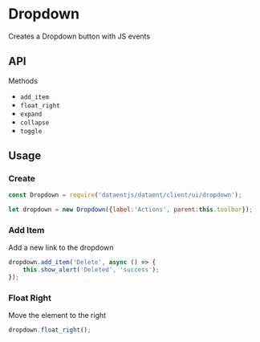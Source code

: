 # Dropdown

Creates a Dropdown button with JS events

## API

Methods

- `add_item`
- `float_right`
- `expand`
- `collapse`
- `toggle`

## Usage

### Create

```js
const Dropdown = require('dataentjs/dataent/client/ui/dropdown');

let dropdown = new Dropdown({label:'Actions', parent:this.toolbar});
```

### Add Item

Add a new link to the dropdown

```js
dropdown.add_item('Delete', async () => {
	this.show_alert('Deleted', 'success');
});
```

### Float Right

Move the element to the right

```js
dropdown.float_right();
```